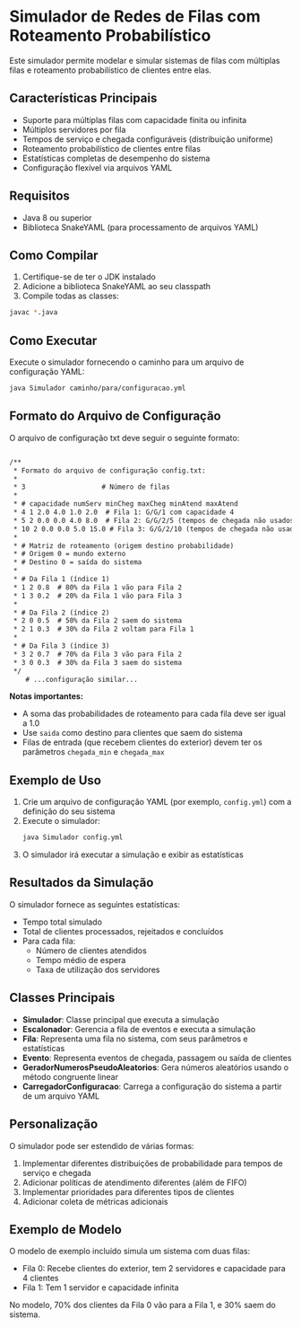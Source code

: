 # Simulador de Redes de Filas com Roteamento Probabilístico

Este simulador permite modelar e simular sistemas de filas com múltiplas filas e roteamento probabilístico de clientes entre elas.

## Características Principais

- Suporte para múltiplas filas com capacidade finita ou infinita
- Múltiplos servidores por fila
- Tempos de serviço e chegada configuráveis (distribuição uniforme)
- Roteamento probabilístico de clientes entre filas
- Estatísticas completas de desempenho do sistema
- Configuração flexível via arquivos YAML

## Requisitos

- Java 8 ou superior
- Biblioteca SnakeYAML (para processamento de arquivos YAML)

## Como Compilar

1. Certifique-se de ter o JDK instalado
2. Adicione a biblioteca SnakeYAML ao seu classpath
3. Compile todas as classes:

```bash
javac *.java
```

## Como Executar

Execute o simulador fornecendo o caminho para um arquivo de configuração YAML:

```bash
java Simulador caminho/para/configuracao.yml
```

## Formato do Arquivo de Configuração

O arquivo de configuração txt deve seguir o seguinte formato:

```txt

/**
 * Formato do arquivo de configuração config.txt:
 * 
 * 3                   # Número de filas
 * 
 * # capacidade numServ minCheg maxCheg minAtend maxAtend
 * 4 1 2.0 4.0 1.0 2.0  # Fila 1: G/G/1 com capacidade 4
 * 5 2 0.0 0.0 4.0 8.0  # Fila 2: G/G/2/5 (tempos de chegada não usados)
 * 10 2 0.0 0.0 5.0 15.0 # Fila 3: G/G/2/10 (tempos de chegada não usados)
 * 
 * # Matriz de roteamento (origem destino probabilidade)
 * # Origem 0 = mundo externo
 * # Destino 0 = saída do sistema
 * 
 * # Da Fila 1 (índice 1)
 * 1 2 0.8  # 80% da Fila 1 vão para Fila 2
 * 1 3 0.2  # 20% da Fila 1 vão para Fila 3
 * 
 * # Da Fila 2 (índice 2)
 * 2 0 0.5  # 50% da Fila 2 saem do sistema
 * 2 1 0.3  # 30% da Fila 2 voltam para Fila 1
 * 
 * # Da Fila 3 (índice 3)
 * 3 2 0.7  # 70% da Fila 3 vão para Fila 2
 * 3 0 0.3  # 30% da Fila 3 saem do sistema
 */
    # ...configuração similar...
```

**Notas importantes:**
- A soma das probabilidades de roteamento para cada fila deve ser igual a 1.0
- Use `saida` como destino para clientes que saem do sistema
- Filas de entrada (que recebem clientes do exterior) devem ter os parâmetros `chegada_min` e `chegada_max`

## Exemplo de Uso

1. Crie um arquivo de configuração YAML (por exemplo, `config.yml`) com a definição do seu sistema
2. Execute o simulador:
   ```bash
   java Simulador config.yml
   ```
3. O simulador irá executar a simulação e exibir as estatísticas

## Resultados da Simulação

O simulador fornece as seguintes estatísticas:

- Tempo total simulado
- Total de clientes processados, rejeitados e concluídos
- Para cada fila:
  - Número de clientes atendidos
  - Tempo médio de espera
  - Taxa de utilização dos servidores

## Classes Principais

- **Simulador**: Classe principal que executa a simulação
- **Escalonador**: Gerencia a fila de eventos e executa a simulação
- **Fila**: Representa uma fila no sistema, com seus parâmetros e estatísticas
- **Evento**: Representa eventos de chegada, passagem ou saída de clientes
- **GeradorNumerosPseudoAleatorios**: Gera números aleatórios usando o método congruente linear
- **CarregadorConfiguracao**: Carrega a configuração do sistema a partir de um arquivo YAML

## Personalização

O simulador pode ser estendido de várias formas:

1. Implementar diferentes distribuições de probabilidade para tempos de serviço e chegada
2. Adicionar políticas de atendimento diferentes (além de FIFO)
3. Implementar prioridades para diferentes tipos de clientes
4. Adicionar coleta de métricas adicionais

## Exemplo de Modelo

O modelo de exemplo incluído simula um sistema com duas filas:
- Fila 0: Recebe clientes do exterior, tem 2 servidores e capacidade para 4 clientes
- Fila 1: Tem 1 servidor e capacidade infinita

No modelo, 70% dos clientes da Fila 0 vão para a Fila 1, e 30% saem do sistema.
